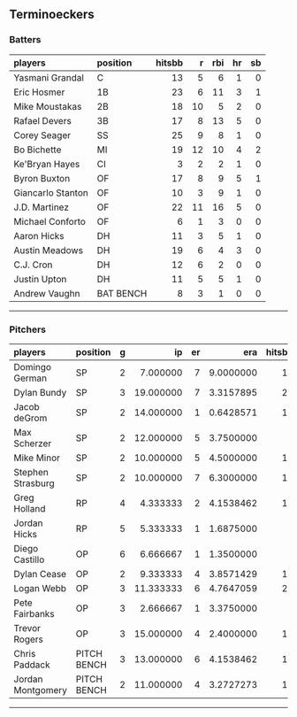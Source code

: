 ## Terminoeckers

### Batters

 
|players           |position  | hitsbb|  r| rbi| hr| sb| 
|:-----------------|:---------|------:|--:|---:|--:|--:| 
|Yasmani Grandal   |C         |     13|  5|   6|  1|  0| 
|Eric Hosmer       |1B        |     23|  6|  11|  3|  1| 
|Mike Moustakas    |2B        |     18| 10|   5|  2|  0| 
|Rafael Devers     |3B        |     17|  8|  13|  5|  0| 
|Corey Seager      |SS        |     25|  9|   8|  1|  0| 
|Bo Bichette       |MI        |     19| 12|  10|  4|  2| 
|Ke'Bryan Hayes    |CI        |      3|  2|   2|  1|  0| 
|Byron Buxton      |OF        |     17|  8|   9|  5|  1| 
|Giancarlo Stanton |OF        |     10|  3|   9|  1|  0| 
|J.D. Martinez     |OF        |     22| 11|  16|  5|  0| 
|Michael Conforto  |OF        |      6|  1|   3|  0|  0| 
|Aaron Hicks       |DH        |     11|  3|   5|  1|  0| 
|Austin Meadows    |DH        |     19|  6|   4|  3|  0| 
|C.J. Cron         |DH        |     12|  6|   2|  0|  0| 
|Justin Upton      |DH        |     11|  5|   5|  1|  0| 
|Andrew Vaughn     |BAT BENCH |      8|  3|   1|  0|  0| 


* * *

### Pitchers

 
|players           |position    |  g|        ip| er|       era| hitsbb|      whip| so|  w| sv| 
|:-----------------|:-----------|--:|---------:|--:|---------:|------:|---------:|--:|--:|--:| 
|Domingo German    |SP          |  2|  7.000000|  7| 9.0000000|     14| 2.0000000|  7|  0|  0| 
|Dylan Bundy       |SP          |  3| 19.000000|  7| 3.3157895|     20| 1.0526316| 22|  0|  0| 
|Jacob deGrom      |SP          |  2| 14.000000|  1| 0.6428571|     10| 0.7142857| 21|  0|  0| 
|Max Scherzer      |SP          |  2| 12.000000|  5| 3.7500000|      9| 0.7500000| 14|  0|  0| 
|Mike Minor        |SP          |  2| 10.000000|  5| 4.5000000|     13| 1.3000000|  9|  1|  0| 
|Stephen Strasburg |SP          |  2| 10.000000|  7| 6.3000000|     16| 1.6000000| 11|  0|  0| 
|Greg Holland      |RP          |  4|  4.333333|  2| 4.1538462|     12| 2.7692308|  4|  1|  1| 
|Jordan Hicks      |RP          |  5|  5.333333|  1| 1.6875000|      7| 1.3125000|  4|  0|  0| 
|Diego Castillo    |OP          |  6|  6.666667|  1| 1.3500000|      6| 0.9000000|  9|  0|  3| 
|Dylan Cease       |OP          |  2|  9.333333|  4| 3.8571429|     15| 1.6071429|  9|  0|  0| 
|Logan Webb        |OP          |  3| 11.333333|  6| 4.7647059|     20| 1.7647059| 12|  0|  0| 
|Pete Fairbanks    |OP          |  3|  2.666667|  1| 3.3750000|      5| 1.8750000|  2|  0|  0| 
|Trevor Rogers     |OP          |  3| 15.000000|  4| 2.4000000|     17| 1.1333333| 23|  1|  0| 
|Chris Paddack     |PITCH BENCH |  3| 13.000000|  6| 4.1538462|     19| 1.4615385| 10|  1|  0| 
|Jordan Montgomery |PITCH BENCH |  2| 11.000000|  4| 3.2727273|     11| 1.0000000| 11|  1|  0| 


* * *


